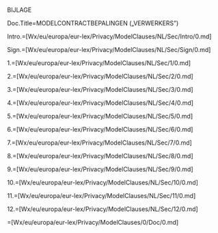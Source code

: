 BIJLAGE

Doc.Title=MODELCONTRACTBEPALINGEN („VERWERKERS”)

Intro.=[Wx/eu/europa/eur-lex/Privacy/ModelClauses/NL/Sec/Intro/0.md]

Sign.=[Wx/eu/europa/eur-lex/Privacy/ModelClauses/NL/Sec/Sign/0.md]

1.=[Wx/eu/europa/eur-lex/Privacy/ModelClauses/NL/Sec/1/0.md]

2.=[Wx/eu/europa/eur-lex/Privacy/ModelClauses/NL/Sec/2/0.md]

3.=[Wx/eu/europa/eur-lex/Privacy/ModelClauses/NL/Sec/3/0.md]

4.=[Wx/eu/europa/eur-lex/Privacy/ModelClauses/NL/Sec/4/0.md]

5.=[Wx/eu/europa/eur-lex/Privacy/ModelClauses/NL/Sec/5/0.md]

6.=[Wx/eu/europa/eur-lex/Privacy/ModelClauses/NL/Sec/6/0.md]

7.=[Wx/eu/europa/eur-lex/Privacy/ModelClauses/NL/Sec/7/0.md]

8.=[Wx/eu/europa/eur-lex/Privacy/ModelClauses/NL/Sec/8/0.md]

9.=[Wx/eu/europa/eur-lex/Privacy/ModelClauses/NL/Sec/9/0.md]

10.=[Wx/eu/europa/eur-lex/Privacy/ModelClauses/NL/Sec/10/0.md]

11.=[Wx/eu/europa/eur-lex/Privacy/ModelClauses/NL/Sec/11/0.md]

12.=[Wx/eu/europa/eur-lex/Privacy/ModelClauses/NL/Sec/12/0.md]

=[Wx/eu/europa/eur-lex/Privacy/ModelClauses/0/Doc/0.md]